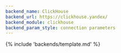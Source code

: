 ```yaml
---
backend_name: ClickHouse
backend_url: https://clickhouse.yandex/
backend_module: clickhouse
backend_param_style: connection parameters
---
```


{% include 'backends/template.md' %}
